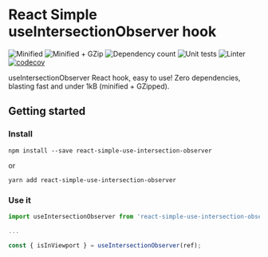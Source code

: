 # React Simple useIntersectionObserver hook
![Minified](https://badgen.net/bundlephobia/min/react-simple-use-intersection-observer)
 ![Minified + GZip](https://badgen.net/bundlephobia/minzip/react-simple-use-intersection-observer)
 ![Dependency count](https://badgen.net/bundlephobia/dependency-count/react-simple-use-intersection-observer)
 ![Unit tests](https://github.com/tomaskavka/react-simple-use-intersection-observer/actions/workflows/unit-tests.yml/badge.svg)
 ![Linter](https://github.com/tomaskavka/react-simple-use-intersection-observer/actions/workflows/linter.yml/badge.svg)
 [![codecov](https://codecov.io/gh/tomaskavka/react-simple-use-intersection-observer/branch/main/graph/badge.svg?token=OMdqIJe8u3)](https://codecov.io/gh/tomaskavka/react-simple-use-intersection-observer)


useIntersectionObserver React hook, easy to use! Zero dependencies, blasting fast and under 1kB (minified + GZipped).

## Getting started
### Install
`npm install --save react-simple-use-intersection-observer`

or

`yarn add react-simple-use-intersection-observer`

### Use it
```javascript
import useIntersectionObserver from 'react-simple-use-intersection-observer';

...

const { isInViewport } = useIntersectionObserver(ref);

```
